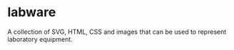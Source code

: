 labware
=======

A collection of SVG, HTML, CSS and images that can be used to represent laboratory equipment.
